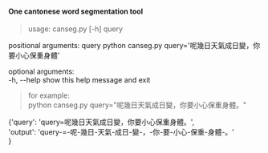 #### One cantonese word segmentation tool

> usage: canseg.py [-h] query  
    
positional arguments: 
  query       python canseg.py query='呢幾日天氣成日變，你要小心保重身體' 
    
optional arguments:   
  -h, --help  show this help message and exit   

> for example:   
> python canseg.py query="呢幾日天氣成日變，你要小心保重身體。"    
   
{'query': 'query=呢幾日天氣成日變，你要小心保重身體。',    
'output': 'query-=-呢-幾日-天氣-成日-變-，-你-要-小心-保重-身體-。'  
}
